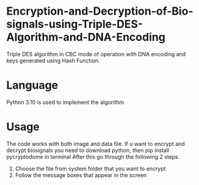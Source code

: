 # Encryption-and-Decryption-of-Bio-signals-using-Triple-DES-Algorithm-and-DNA-Encoding
Triple DES algorithm in CBC mode of operation with DNA encoding and keys generated using Hash Function.
# Language
Python 3.10 is used to implement the algorithm
# Usage
The code works with both image and data file.
If u want to encrypt and decrypt biosignals you need to download python, then pip install pycryptodome in terminal After this  go through the following 2 steps.
1. Choose the file from system folder that you want to encrypt
2. Follow the message boxes that appear in the screen
